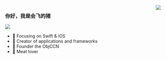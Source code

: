 <img align="right" src="https://github-readme-stats.vercel.app/api?username=hacker233&show_icons=true&icon_color=CE1D2D&text_color=718096&bg_color=ffffff&hide_title=true" />

### 你好，我是会飞的猪
![](https://visitor-badge.glitch.me/badge?page_id=hacker233.readme)
- :orange_book: Focusing on Swift & iOS
- :hammer: Creator of applications and frameworks
- :ram: Founder the ObjCCN
- :meat_on_bone: Meat lover

